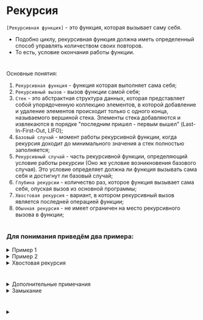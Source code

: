 # Рекурсия

`[Рекурсивная функция]` - это функция, которая вызывает саму себя.

   - Подобно циклу, рекурсивная функция должна иметь определенный способ управлять количеством своих повторов.
   - То есть, условие окончания работы функции. 

#

Основные понятия:

1. `Рекурсивная функция` - функция которая выполняет сама себя;
2. `Рекурсивный вызов` - вызов функции самой себя;
3. `Стек` - это абстрактная структура данных, которая представляет собой упорядоченную коллекцию элементов, в которой добавление и удаление элементов происходит только с одного конца, называемого вершиной стека. Элементы стека добавляются и извлекаются в порядке "последним пришел - первым вышел" (Last-In-First-Out, LIFO);
4. `Базовый случай` - момент работы рекурсивной функции, когда рекурсия доходит до минимального значения а стек полностью заполняется;
5. `Рекурсивный случай` - часть рекурсивной функции, определяющий условие работы рекурсии (Оно же условие возникновения базового случая). Это условие определяет должна ли функция вызывать сама себя и достигнут ли базовый случай;  
5. `Глубина рекурсии` - количество раз, которое функция вызывает сама себя, опуская вызов из основной программы;
6. `Хвостовая рекурсия` - вариант, в котором рекурсивный вызов является последней операцией функции;
7. `Обычная рекурсия` - не имеет ограничен на место рекурсивного вызова в функции;

#

### Для понимания приведём два примера:

<details>
  <summary>Пример 1</summary>

*Хвостовая рекурсия*

Приведённый ниже код:

```
def message(times):
    if times > 0:
        print(‘times)
        message(times - 1)

message(5)
```

Выведет:

```
5
4
3
2
1
```

1. Функция message принимает значение 5;
2. Определяется рекурсивный случай, условие работы рекурсивной функции (условие, до которого функция будет вызывать сама себя). Это же условие является условием базового случая. В данном случае, пока переданное значение больше нуля;
3. Происходит печать текста;
4. Далее функция вызывает сама себя со значением уменьшенным на 1;
5. И так до возникновения базового случая (n = 0);
6. С начала работы функции и до достижения базового случают происходит заполнения стека значениями от 5 до 0. На 0 значении происходит базовый случай. Функция перестаёт вызывать сама себя. Прекращается печать текста;
7. Под капотом начинается обратная рекурсия по стеку, с каждой итерацией возвращаясь у исходному значению (от 0 до 5); 
8. При достижении начального значения стек опустошается и перестаёт существовать;
9. Функция полностью прекращает свою работу;
</details>
<details>
  <summary>Пример 2</summary>

*Обыкновенная рекурсия*

Приведённый ниже код:

```
def bee(n):
    if n > 0:
        bee(n - 1)
        print(n)

bee(3)
```

Выведет:

```
1
2
3
```

1. Функция `bee` принимает значение 3;
2. Определяется рекурсивный случай, условие работы рекурсивной функции (условие, до которого функция будет вызывать сама себя). Это же условие является условием базового случая. В данном случае, пока переданное значение больше нуля;
3. Далее функция вызывает сама себя со значением уменьшенным на 1. И так до достижения условия базового случая (n = 0);
4. На этом моменте стек наполнен значениями 3-2-1-0. На значении 0 происходит базовый случай и работа функции передаётся предыдущей итерации;
5. На этом моменте работа программы переходит к команде print(n). n данном случае равно 1, так как под капотом мы находимся на вершине стека, на последнем добавленном в него значении, которое равно 1;
6. На этом моменте визуальная часть работы функции (печать значения n) происходит до тех пор, пока значения в стеке не достигнут стартового. 
7. При достижении старого значения, стек становится пустым, печать значений прекращается, функция полностью прекращает свою работу;

#
</details>
<details>
  <summary>Хвостовая рекурсия</summary>

`Хвостовая рекурсия` - это специальный случай рекурсивной функции, при котором  рекурсивный вызов происходит после любых рекурсивных изменений переданных аргументов?
Другими словами, рекурсивный вызов происходит только тогда, когда произведены все операции в функции и итоговое значение помещено в стек.  

Про этом в хвостовой рекурсии, после рекурсивного вызова может происходить операция обратной рекурсии - например вывод элементов стека в обратном порядке.

Данный пример:
```
def print_hourglass(n):
    if n <= 0:
        return
    digits = str(n) * (2 * n)
    print(digits.center(16))
    print_hourglass(n - 1)
    print(digits.center(16))

print_hourglass(5)
```
Выведет:
```
   5555555555   
    44444444    
     333333     
      2222      
       11       
       11       
      2222      
     333333     
    44444444    
   5555555555 
```
#
</details>

#

<details>
  <summary>Дополнительные примечания</summary>
   
...
1. Любая задача, которая может быть решена рекурсивно, также может быть решена на основе цикла, и наоборот.
2. Рекурсивные алгоритмы обычно менее эффективны, чем итеративные алгоритмы.
3. В целом рекурсивная функция работает следующим образом:

      - если в настоящий момент задача может быть решена без рекурсии, то функция ее решает
      - если в настоящий момент задача не может быть решена, то функция ее сводит к уменьшенной и при этом аналогичной задаче и вызывает саму себя для решения этой уменьшенной задачи


</details>
<details>
  <summary>Замыкание</summary>

`Замыкание` - это свойство вложенной функции, которая сохраняет доступ к переменным из области видимости родительской функции, в которой она была определена, даже после завершения выполнения родительской функции или после удаления её из памяти.  

Замыкание обеспечивает сохранение контекста выполнения и доступ к переменным из внешней области видимости, что позволяет использовать их внутри вложенной функции в дальнейшем.

<details>
  <summary>Пример №1</summary>

```
def up_func():
    x = 10
    def dawn_func():
        print(x)
    return dawn_func

my_func = up_func()
del up_func  # Удаляем родительскую функцию

# Вызываем вложенную функцию, которая продолжает работать
my_func()  # Выведет: 10
```
1. Создается родительская функция up_func(), внутри которой определяется переменная x со значением 10, и вложенная функция замыкания dawn_func.

3.  Функция dawn_func() имеет доступ к переменной x, так как она находится в области видимости родительской функции.
4.  Затем мы присваиваем переменной my_func результат вызова up_func(). Это означает, что my_func теперь ссылается на вложенную функцию dawn_func, и она сохраняет доступ к переменной x, даже после того как up_func() была удалена.
5.  После этого мы удаляем родительскую функцию с помощью оператора del up_func. Это не влияет на доступность и работу вложенной функции.
6.  Наконец, вызываем my_func(), что приводит к выводу значения переменной x, которая была определена в родительской функции до её удаления. Таким образом, выводится число 10.

*Это связано с особенностью функции замыкания. Она сохраняет доступ к переменным объявленным в родительской функции и их состояние даже при удалении родительской функции. 
То есть ссылаясь на родительскую функции мы сослались не на саму функцию, а на ее содержимое (функцию замыкания и переменные, с которыми эта функция связана).*

#
</details>
<details>
  <summary>Пример №2</summary>

```
numbers = [243, -279, 395, 130, 89, 269, 861, 669, 939, 367, -46, 710, 841, -280, -244, 274, -132, 273, 418, 432, -341,
           437, 360, 960, 195, 792, 106, 461, -35, 980, -80, 540, -358, 69, -26, -416, 597, 96, 533, 232, 755, 894, 331,
           323, -383, -386, 231, 436, 553, 967, 166, -151, 772, 434, 325, 301, 275, 431, 556, 728, 558, 702, 463, 127,
           984, 212, 876, -287, -16, -177, 577, 604, 116, 500, 653, 669, 916, 802, 817, 762, -210, -353, 144, -351, 777,
           805, 692, 22, -303, 249, 190, 411, 236, -274, 174, 380, 71, 124, -85, 430]

def num_bers(iter):
    x = -1

    def count(x):
        if x < len(iter):
            print(f'Элемент {x}: {iter[x]}')
            count(x + 1)  # Рекурсивный вызов с увеличением аргумента

    count(x + 1)

num_bers(numbers)
```

1. Создается список numbers, содержащий числовые значения.  
2. Определяется внешняя функция num_bers(iter), принимающая список в качестве аргумента.
3. Внутри num_bers(iter) инициализируется переменная x со значением -1.
4. Определяется вложенная функция count(x), которая будет использоваться для рекурсивного перебора элементов списка.
5. В функции count(x) проверяется условие: если x меньше длины списка iter, то:

      - Выводится элемент списка iter с индексом x.
      - Происходит рекурсивный вызов count(x + 1), чтобы перейти к следующему элементу списка.
6. Первоначальный вызов count(x + 1) из функции num_bers(iter) начинает рекурсивный процесс, перебирающий все элементы списка.

#
</details>



</details>











#

<details>
  <summary></summary>



</details>


